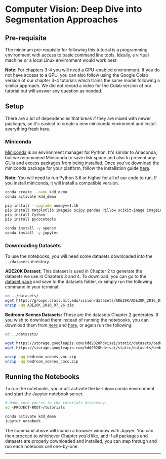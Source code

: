 # Computer Vision: Deep Dive into Segmentation Approaches

## Pre-requisite
The minimum pre-requisite for following this tutorial is a programming environment
with access to basic command line tools. Ideally, a virtual machine or a local Linux
environment would work best.

__Note__: For chapters 3-4 you will need a GPU-enabled environment. If you do not have access
to a GPU, you can also follow using the Google Colab version of our chapter 3-4 tutorials
which trains the same model following a similar approach. We did not record a video
for the Colab version of our tutorial but will answer any question as needed.

## Setup
There are a lot of dependencies that break if they are mixed with newer
packages, so it's easiest to create a new miniconda enviroment and install
everything fresh here.

### Miniconda
[Miniconda][miniconda] is an environment manager for Python. It's similar to Anaconda,
but we recommend Miniconda to save disk space and also to prevent any GUIs and excess
packages from being installed. Once you've download the miniconda package for
your platform, follow the installation guide [here][installation].

__Note:__ You will need to run Python 3.6 or higher for all of our code to run.
If you install miniconda, it will install a compatible version.

```bash
conda create --name kdd_demo
conda activate kdd_demo

pip install --upgrade numpy==1.16
pip install matplotlib imageio scipy pandas Pillow scikit-image imageio
pip install Cython
pip install pycocotools

conda install -y opencv
conda install -y jupyter
```

### Downloading Datasets
To use the notebooks, you will need some datasets downloaded into the
`../datasets` directory.

__ADE20K Dataset:__ This dataset is used in Chapter 2 to generate the datasets
we use in Chapters 3 and 4. To download, you can go to the [dataset
page][ade20k] and save to the datasets folder, or simply run the following
command in your terminal:
```bash
cd ../datasets/
wget https://groups.csail.mit.edu/vision/datasets/ADE20K/ADE20K_2016_07_26.zip
unzip -qq ADE20K_2016_07_26.zip
```

__Bedroom Scenes Datasets:__ These are the datasets Chapter 2 generates. If you
wish to download them instead of running the notebooks, you can download them
from [here][bedroom_voc] and [here][bedroom_coco], or again run the following:
```bash
cd ../datasets/

wget https://storage.googleapis.com/kdd2020hdvisai/static/datasets/bedroom_scenes_voc.zip
wget https://storage.googleapis.com/kdd2020hdvisai/static/datasets/bedroom_scenes_coco.zip

unzip -qq bedroom_scenes_voc.zip
unzip -qq bedroom_scenes_coco.zip
```

## Running the Notebooks
To run the notebooks, you must activate the `kdd_demo` conda environment and
start the Jupyter notebook server.
```bash
# Make sure you're in the tutorials directory.
cd <PROJECT-ROOT>/tutorials

conda activate kdd_demo
jupyter notebook
```

The command above will launch a browser window with Jupyer. You can then proceed
to whichever Chapter you'd like, and if all packages and datasets are properly
downloaded and installed, you can step through and run each notebook cell
one-by-one.

---
[miniconda]: https://docs.conda.io/en/latest/miniconda.html
[installation]: https://conda.io/projects/conda/en/latest/user-guide/install/index.html
[ade20k]: https://groups.csail.mit.edu/vision/datasets/ADE20K/ADE20K_2016_07_26.zip
[bedroom_voc]: https://storage.googleapis.com/kdd2020hdvisai/static/datasets/bedroom_scenes_voc.zip
[bedroom_coco]: https://storage.googleapis.com/kdd2020hdvisai/static/datasets/bedroom_scenes_coco.zip
